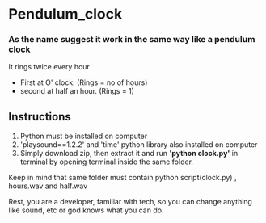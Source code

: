# Pendulum_clock
### As the name suggest it work in the same way like a pendulum clock
It rings twice every hour
  * First at O' clock. (Rings = no of hours)
  * second at half an hour. (Rings = 1)

## Instructions

  1. Python must be installed on computer
  1. 'playsound==1.2.2' and 'time' python library also installed on computer
  1. Simply download zip, then extract it and run __'python clock.py'__ in terminal by opening terminal inside the same folder.
  <p> Keep in mind that same folder must contain python script(clock.py) , hours.wav and half.wav</p>
  <p> Rest, you are a developer, familiar with tech, so you can change anything like sound, etc or god knows what you can do.</p>  